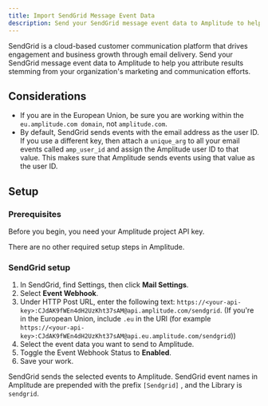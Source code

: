 ```yaml
---
title: Import SendGrid Message Event Data
description: Send your SendGrid message event data to Amplitude to help you attribute results stemming from your organization's marketing and communication efforts.
---
```


SendGrid is a cloud-based customer communication platform that drives engagement and business growth through email delivery. Send your SendGrid message event data to Amplitude to help you attribute results stemming from your organization's marketing and communication efforts.

## Considerations

- If you are in the European Union, be sure you are working within the `eu.amplitude.com domain`, not `amplitude.com`.
- By default, SendGrid sends events with the email address as the user ID. If you use a different key, then attach a `unique_arg` to all your email events called `amp_user_id` and assign the Amplitude user ID to that value. This makes sure that Amplitude sends events using that value as the user ID.

## Setup

### Prerequisites

Before you begin, you need your Amplitude project API key. 

There are no other required setup steps in Amplitude. 

### SendGrid setup

1. In SendGrid, find Settings, then click **Mail Settings**.
2. Select **Event Webhook**.
3. Under HTTP Post URL, enter the following text: `https://<your-api-key>:CJdAK9fWEn4dH2UzKht37sAM@api.amplitude.com/sendgrid`. (If you're in the European Union, include `.eu` in the URl (for example `https://<your-api-key>:CJdAK9fWEn4dH2UzKht37sAM@api.eu.amplitude.com/sendgrid`))
4. Select the event data you want to send to Amplitude.
5. Toggle the Event Webhook Status to **Enabled**.
6. Save your work. 

SendGrid sends the selected events to Amplitude. SendGrid event names in Amplitude are prepended with the prefix `[Sendgrid]` , and the Library is `sendgrid`.
